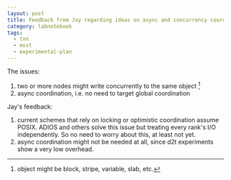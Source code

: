 ```yaml
---
layout: post
title: Feedback from Jay regarding ideas on async and concurrency coordination
category: labnotebook
tags:
  - txn
  - msst
  - experimental-plan
---
```


The issues:

  1. two or more nodes might write concurrently to the same object
    [^obj]
  2. async coordination, i.e. no need to target global coordination

[^obj]: object might be block, stripe, variable, slab, etc.


Jay's feedback:

  1. current schemes that rely on locking or optimistic coordination 
     assume POSIX. ADIOS and others solve this issue but treating 
     every rank's I/O independently. So no need to worry about this, 
     at least not yet.
  2. async coordination might not be needed at all, since d2t 
     experiments show a very low overhead.
